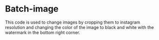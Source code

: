 # Batch-image

This code is used to change images by cropping them to instagram resolution and changing the color of the image to black and white with the watermark in the bottom right corner.
